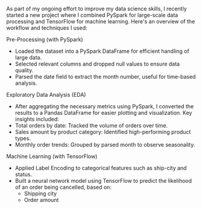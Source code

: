 As part of my ongoing effort to improve my data science skills, I recently started a new project where I combined PySpark for large-scale data processing and TensorFlow for machine learning. 
Here's an overview of the workflow and techniques I used:

Pre-Processing (with PySpark)
- Loaded the dataset into a PySpark DataFrame for efficient handling of large data.
- Selected relevant columns and dropped null values to ensure data quality.
- Parsed the date field to extract the month number, useful for time-based analysis.

Exploratory Data Analysis (EDA)
- After aggregating the necessary metrics using PySpark, I converted the results to a Pandas DataFrame for easier plotting and visualization. Key insights included:
- Total orders by date: Tracked the volume of orders over time.
- Sales amount by product category: Identified high-performing product types.
- Monthly order trends: Grouped by parsed month to observe seasonality.

Machine Learning (with TensorFlow)
- Applied Label Encoding to categorical features such as ship-city and status.
- Built a neural network model using TensorFlow to predict the likelihood of an order being cancelled, based on:
  - Shipping city
  - Order amount
